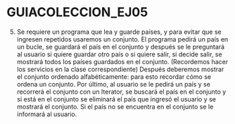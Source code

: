 # GUIACOLECCION_EJ05
5. Se requiere un programa que lea y guarde países, y para evitar que se ingresen repetidos 
usaremos un conjunto. El programa pedirá un país en un bucle, se guardará el país en el 
conjunto y después se le preguntará al usuario si quiere guardar otro país o si quiere salir, 
si decide salir, se mostrará todos los países guardados en el conjunto. (Recordemos hacer 
los servicios en la clase correspondiente)
Después deberemos mostrar el conjunto ordenado alfabéticamente: para esto recordar 
cómo se ordena un conjunto.
Por último, al usuario se le pedirá un país y se recorrerá el conjunto con un Iterator, se 
buscará el país en el conjunto y si está en el conjunto se eliminará el país que ingresó el 
usuario y se mostrará el conjunto. Si el país no se encuentra en el conjunto se le informará 
al usuario.
